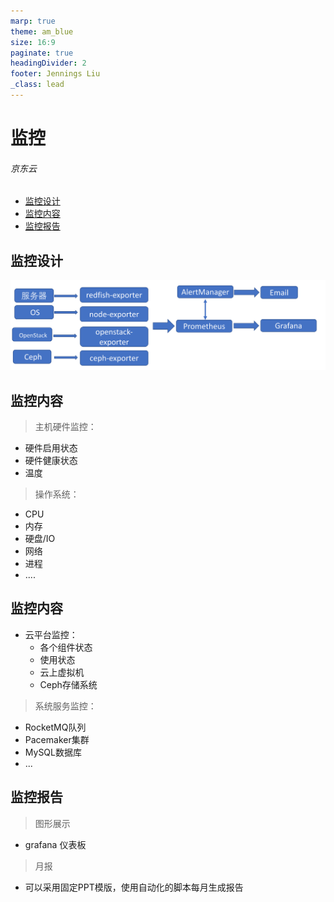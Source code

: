 ```yaml
---
marp: true
theme: am_blue
size: 16:9
paginate: true
headingDivider: 2
footer: Jennings Liu
_class: lead
---
```



# 监控

###### 京东云
<!-- _class: cover_b fixedtitleA
<!-- _header: "" -->
<!-- _footer: "" -->
<!-- _paginate: "" -->
##
<!-- _header: 目录<br>CONTENTS<br> -->
<!-- _class: toc_b -->

- [监控设计](#3)
- [监控内容](#4)
- [监控报告](#6)

## 监控设计
<!-- _header: \ ***云运维*** **监控设计** *监控内容* *监控报告* -->
<!-- _class:  navbar bq-green fixedtitleA  -->

  ![设计](./images/monitoring01.png)

## 监控内容
<!-- _header: \ ***云运维*** *监控设计* **监控内容** *监控报告*-->
<!-- _class:  navbar bq-green fixedtitleA  -->
> 主机硬件监控：

- 硬件启用状态
- 硬件健康状态
- 温度

> 操作系统：

- CPU
- 内存
- 硬盘/IO
- 网络
- 进程
- ....

## 监控内容
<!-- _header: \ ***云运维*** *监控设计* **监控内容** *监控报告* -->
<!-- _class:  navbar bq-green fixedtitleA  -->

- 云平台监控：
  - 各个组件状态
  - 使用状态
  - 云上虚拟机
  - Ceph存储系统

> 系统服务监控：

- RocketMQ队列
- Pacemaker集群
- MySQL数据库
- ...

## 监控报告
<!-- _header: \ ***云运维*** *监控设计* *监控内容* **监控报告**-->
<!-- _class:  navbar bq-green fixedtitleA  -->

> 图形展示

- grafana 仪表板

> 月报

- 可以采用固定PPT模版，使用自动化的脚本每月生成报告
